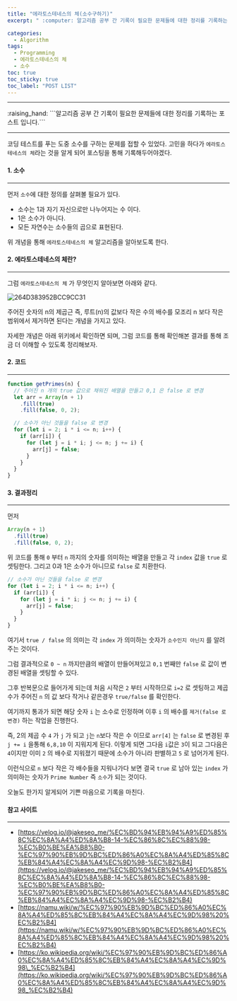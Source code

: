 ```yaml
---
title: "에라토스테네스의 체(소수구하기)"
excerpt: " :computer: 알고리즘 공부 간 기록이 필요한 문제들에 대한 정리를 기록하는 포스트 입니다."

categories:
  - Algorithm
tags:
  - Programming
  - 에라토스테네스의 체
  - 소수
toc: true
toc_sticky: true
toc_label: "POST LIST"
---
```


<hr>
:raising_hand:  ```알고리즘 공부 간 기록이 필요한 문제들에 대한 정리를 기록하는 포스트 입니다.```
<hr>

코딩 테스트를 푸는 도중 소수를 구하는 문제를 접할 수 있었다.
고민을 하다가 `에라토스테네스의 체`라는 것을 알게 되어 포스팅을 통해 기록해두어야겠다.

#### 1. 소수

---

먼저 `소수`에 대한 정의를 살펴볼 필요가 있다.

- 소수는 1과 자기 자신으로만 나누어지는 수 이다.
- 1은 소수가 아니다.
- 모든 자연수는 소수들의 곱으로 표현된다.

위 개념을 통해 `에라토스테네스의 체` 알고리즘을 알아보도록 한다.

#### 2. 에라토스테네스의 체란?

---

그럼 `에라토스테네스의 체` 가 무엇인지 알아보면 아래와 같다.

![264D383952BCC9CC31](https://user-images.githubusercontent.com/56063287/150643048-607924d7-0b97-4c2e-832c-28a850e46c62.gif)

주어진 숫자의 n의 제곱근 즉, 루트(n)의 값보다 작은 수의 배수를 모조리 n 보다 작은 범위에서 제거하면 된다는 개념을 가지고 있다.

자세한 개념은 아래 위키에서 확인하면 되며, 그럼 코드를 통해 확인해본 결과를 통해 조금 더 이해할 수 있도록 정리해보자.

#### 2. 코드

---

```javascript
function getPrimes(n) {
  // 주어진 n 개의 true 값으로 채워진 배열을 만들고 0,1 은 false 로 변경
  let arr = Array(n + 1)
    .fill(true)
    .fill(false, 0, 2);

  // 소수가 아닌 것들을 false 로 변경
  for (let i = 2; i * i <= n; i++) {
    if (arr[i]) {
      for (let j = i * i; j <= n; j += i) {
        arr[j] = false;
      }
    }
  }
}
```

#### 3. 결과정리

---

먼저

```js
Array(n + 1)
  .fill(true)
  .fill(false, 0, 2);
```

위 코드를 통해 `0` 부터 `n` 까지의 숫자를 의미하는 배열을 만들고 각 `index` 값을 `true` 로 셋팅한다.
그리고 0과 1은 소수가 아니므로 `false` 로 치환한다.

```js
// 소수가 아닌 것들을 false 로 변경
for (let i = 2; i * i <= n; i++) {
  if (arr[i]) {
    for (let j = i * i; j <= n; j += i) {
      arr[j] = false;
    }
  }
}
```

여기서 `true / false` 의 의미는 각 `index` 가 의미하는 숫자가 `소수인지 아닌지` 를 알려주는 것이다.

그럼 결과적으로 `0 ~ n` 까지만큼의 배열이 만들어져있고 `0,1` 번째만 `false` 로 값이 변경된 배열을 셋팅할 수 있다.

그후 반복문으로 들어가게 되는데 처음 시작은 `2` 부터 시작하므로 `i=2` 로 셋팅하고 제곱수가 주어진 `n` 의 값 보다 작거나 같은경우 `true/false` 를 확인한다.

여기까지 통과가 되면 해당 숫자 `i` 는 소수로 인정하며 이후 `i` 의 배수를 `제거(false 로 변경)` 하는 작업을 진행한다.

즉, 2의 제곱 수 `4` 가 `j` 가 되고 `j`는 `n`보다 작은 수 이므로 `arr[4]` 는 `false` 로 변경된 후 `j += i` 을통해 `6,8,10` 이 지워지게 된다.
이렇게 되면 그다음 `i`값은 `3`이 되고 그다음은 `4`이지만 이미 `2` 의 배수로 지워졌기 때문에 소수가 아니라 판별하고 `5` 로 넘어가게 된다.

이런식으로 `n` 보다 작은 각 배수들을 지워나가다 보면 결국 `true` 로 남아 있는 `index` 가 의미하는 숫자가 `Prime Number` 즉 `소수`가 되는 것이다.

오늘도 한가지 알게되어 기쁜 마음으로 기록을 마친다.

#### 참고 사이트

---

- [https://velog.io/@jakeseo_me/%EC%BD%94%EB%94%A9%ED%85%8C%EC%8A%A4%ED%8A%B8-14-%EC%86%8C%EC%88%98-%EC%B0%BE%EA%B8%B0-%EC%97%90%EB%9D%BC%ED%86%A0%EC%8A%A4%ED%85%8C%EB%84%A4%EC%8A%A4%EC%9D%98-%EC%B2%B4](https://velog.io/@jakeseo_me/%EC%BD%94%EB%94%A9%ED%85%8C%EC%8A%A4%ED%8A%B8-14-%EC%86%8C%EC%88%98-%EC%B0%BE%EA%B8%B0-%EC%97%90%EB%9D%BC%ED%86%A0%EC%8A%A4%ED%85%8C%EB%84%A4%EC%8A%A4%EC%9D%98-%EC%B2%B4)
- [https://namu.wiki/w/%EC%97%90%EB%9D%BC%ED%86%A0%EC%8A%A4%ED%85%8C%EB%84%A4%EC%8A%A4%EC%9D%98%20%EC%B2%B4](https://namu.wiki/w/%EC%97%90%EB%9D%BC%ED%86%A0%EC%8A%A4%ED%85%8C%EB%84%A4%EC%8A%A4%EC%9D%98%20%EC%B2%B4)
- [https://ko.wikipedia.org/wiki/%EC%97%90%EB%9D%BC%ED%86%A0%EC%8A%A4%ED%85%8C%EB%84%A4%EC%8A%A4%EC%9D%98\_%EC%B2%B4](https://ko.wikipedia.org/wiki/%EC%97%90%EB%9D%BC%ED%86%A0%EC%8A%A4%ED%85%8C%EB%84%A4%EC%8A%A4%EC%9D%98_%EC%B2%B4)
